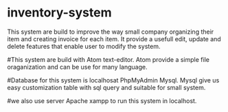 # inventory-system

This system are build to improve the way small company organizing their item and creating invoice for each item. 
It provide a usefull edit, update and delete features that enable user to modify the system. 

#This system are build with Atom text-editor.
Atom provide a simple file oraganization and can be use for many language.


#Database for this system is localhosat PhpMyAdmin Mysql.
Mysql give us easy customization table with sql query and suitable for small system.


#we also use server Apache xampp 
to run this system in localhost.
